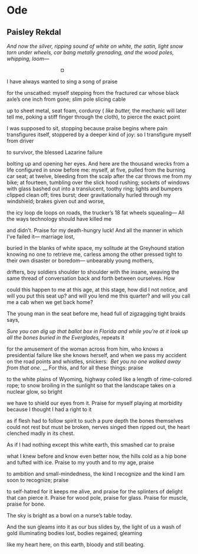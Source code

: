 # Ode
## Paisley Rekdal
_And now the silver, ripping sound of white on white, the satin,_
 _light snow torn_
 _under wheels, car bang metally grenading, and the wood poles,_
 _whipping, loom—_

                                     ¤

I have always wanted to sing a song of praise

for the unscathed: myself
stepping from the fractured car whose black axle’s one inch
from gone; slim pole slicing cable

up to sheet metal, seat foam, corduroy
( _like butter,_ the mechanic will later
tell me, poking a stiff finger through the cloth),
to pierce the exact point

I was supposed to sit, stopping
because praise begins where pain
transfigures itself,
stoppered by a deeper kind of joy: so I
transfigure myself from driver

to survivor, the blessed Lazarine failure

bolting up and opening her eyes.
And here are the thousand wrecks
from a life configured in snow before me: myself,
at five, pulled from the burning car seat;
at twelve, bleeding from the scalp
after the car throws me from my bike; at fourteen,
tumbling over the slick hood rushing;
sockets of windows with glass
bashed out into a translucent, toothy ring; lights
and bumpers clipped clean off; tires burst; deer
gravitationally hurled through my windshield; brakes
given out and worse,

the icy loop de loops
on roads, the trucker’s 18 fat wheels squealing—
All the ways technology should have killed me

and didn’t.
Praise for my death-hungry luck!
And all the manner in which I’ve failed it—
marriage lost,

buried in the blanks of white space, my solitude
at the Greyhound station
knowing no one to retrieve me,
carless among the other pressed tight
to their own disaster or boredom—
unbearably young mothers,

drifters, boy soldiers
shoulder to shoulder with the insane, weaving
the same thread of conversation back and forth
between ourselves. How

could this happen to me
at this age, at this stage, how
did I not notice, and will you put this seat up?
and will you lend me this quarter? and will you
call me a cab when we get back home?

The young man in the seat before me, head
full of zigzagging tight braids says,

 _Sure you can dig up that ballot box in Florida_
 _and while you’re at it look up all the bones_
 _buried in the Everglades,_ repeats it

for the amusement of the woman across from him,
who knows a presidential failure like she knows herself,
and when we pass my accident on the road points
and whistles, snickers:  _Bet you no one walked away from that one._
 __
For this, and for all these things: praise

to the white plains of Wyoming, highway coiled
like a length of rime-colored rope; to snow
broiling in the sunlight so that the landscape
takes on a nuclear glow, so bright

we have to shield our eyes from it. Praise
for myself playing at morbidity
because I thought I had a right to it

as if flesh had to follow spirit
to such a pure depth the bones themselves
could not rest but must be broken, nerves
singed then ripped out, the heart clenched madly in its chest.

As if I had nothing except this white earth, this
smashed car to praise

what I knew before and know
even better now, the hills
cold as a hip bone and tufted with ice. Praise
to my youth and to my age, praise

to ambition and small-mindedness,
the kind I recognize and the kind
I am soon to recognize; praise

to self-hatred for it keeps me alive, and praise
for the splinters of delight that can pierce it.
Praise for wood pole, praise for glass.
Praise for muscle, praise for bone.

The sky is bright as a bowl on a nurse’s table today.

And the sun gleams into it as our bus slides by,
the light of us a wash of gold illuminating
bodies lost, bodies regained; gleaming

like my heart here, on this earth,
bloody and still beating.